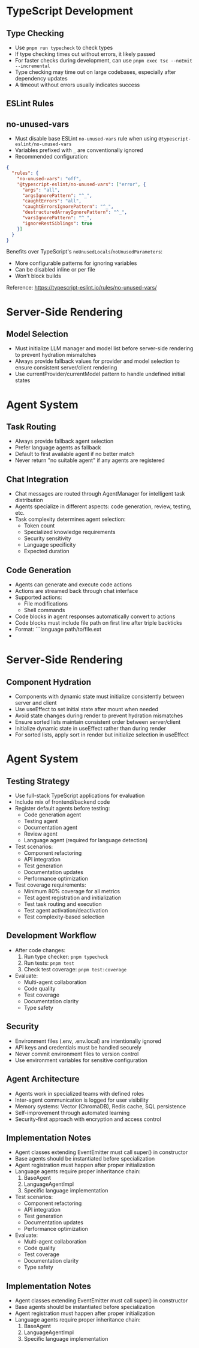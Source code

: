 # TypeScript Development

## Type Checking

- Use `pnpm run typecheck` to check types
- If type checking times out without errors, it likely passed
- For faster checks during development, can use `pnpm exec tsc --noEmit --incremental`
- Type checking may time out on large codebases, especially after dependency updates
- A timeout without errors usually indicates success

## ESLint Rules

## no-unused-vars

- Must disable base ESLint `no-unused-vars` rule when using `@typescript-eslint/no-unused-vars`
- Variables prefixed with `_` are conventionally ignored
- Recommended configuration:
```json
{
  "rules": {
    "no-unused-vars": "off",
    "@typescript-eslint/no-unused-vars": ["error", {
      "args": "all",
      "argsIgnorePattern": "^_",
      "caughtErrors": "all", 
      "caughtErrorsIgnorePattern": "^_",
      "destructuredArrayIgnorePattern": "^_",
      "varsIgnorePattern": "^_",
      "ignoreRestSiblings": true
    }]
  }
}
```

Benefits over TypeScript's `noUnusedLocals`/`noUnusedParameters`:
- More configurable patterns for ignoring variables
- Can be disabled inline or per file
- Won't block builds

Reference: https://typescript-eslint.io/rules/no-unused-vars/

# Server-Side Rendering

## Model Selection
- Must initialize LLM manager and model list before server-side rendering to prevent hydration mismatches
- Always provide fallback values for provider and model selection to ensure consistent server/client rendering
- Use currentProvider/currentModel pattern to handle undefined initial states

# Agent System

## Task Routing
- Always provide fallback agent selection
- Prefer language agents as fallback
- Default to first available agent if no better match
- Never return "no suitable agent" if any agents are registered

## Chat Integration
- Chat messages are routed through AgentManager for intelligent task distribution
- Agents specialize in different aspects: code generation, review, testing, etc.
- Task complexity determines agent selection:
  - Token count
  - Specialized knowledge requirements
  - Security sensitivity
  - Language specificity
  - Expected duration

## Code Generation
- Agents can generate and execute code actions
- Actions are streamed back through chat interface
- Supported actions:
  - File modifications
  - Shell commands
- Code blocks in agent responses automatically convert to actions
- Code blocks must include file path on first line after triple backticks
- Format: ```language path/to/file.ext
- 

# Server-Side Rendering

## Component Hydration
- Components with dynamic state must initialize consistently between server and client
- Use useEffect to set initial state after mount when needed
- Avoid state changes during render to prevent hydration mismatches
- Ensure sorted lists maintain consistent order between server/client
- Initialize dynamic state in useEffect rather than during render
- For sorted lists, apply sort in render but initialize selection in useEffect

# Agent System

## Testing Strategy
- Use full-stack TypeScript applications for evaluation
- Include mix of frontend/backend code
- Register default agents before testing:
  - Code generation agent
  - Testing agent
  - Documentation agent
  - Review agent
  - Language agent (required for language detection)
- Test scenarios:
  - Component refactoring
  - API integration
  - Test generation
  - Documentation updates
  - Performance optimization
- Test coverage requirements:
  - Minimum 80% coverage for all metrics
  - Test agent registration and initialization
  - Test task routing and execution
  - Test agent activation/deactivation
  - Test complexity-based selection

## Development Workflow
- After code changes:
  1. Run type checker: `pnpm typecheck`
  2. Run tests: `pnpm test`
  3. Check test coverage: `pnpm test:coverage`
- Evaluate:
  - Multi-agent collaboration
  - Code quality
  - Test coverage
  - Documentation clarity
  - Type safety

## Security
- Environment files (.env, .env.local) are intentionally ignored
- API keys and credentials must be handled securely
- Never commit environment files to version control
- Use environment variables for sensitive configuration

## Agent Architecture
- Agents work in specialized teams with defined roles
- Inter-agent communication is logged for user visibility
- Memory systems: Vector (ChromaDB), Redis cache, SQL persistence
- Self-improvement through automated learning
- Security-first approach with encryption and access control

## Implementation Notes
- Agent classes extending EventEmitter must call super() in constructor
- Base agents should be instantiated before specialization
- Agent registration must happen after proper initialization
- Language agents require proper inheritance chain:
  1. BaseAgent
  2. LanguageAgentImpl
  3. Specific language implementation
- Test scenarios:
  - Component refactoring
  - API integration
  - Test generation
  - Documentation updates
  - Performance optimization
- Evaluate:
  - Multi-agent collaboration
  - Code quality
  - Test coverage
  - Documentation clarity
  - Type safety

## Implementation Notes
- Agent classes extending EventEmitter must call super() in constructor
- Base agents should be instantiated before specialization
- Agent registration must happen after proper initialization
- Language agents require proper inheritance chain:
  1. BaseAgent
  2. LanguageAgentImpl
  3. Specific language implementation
```

